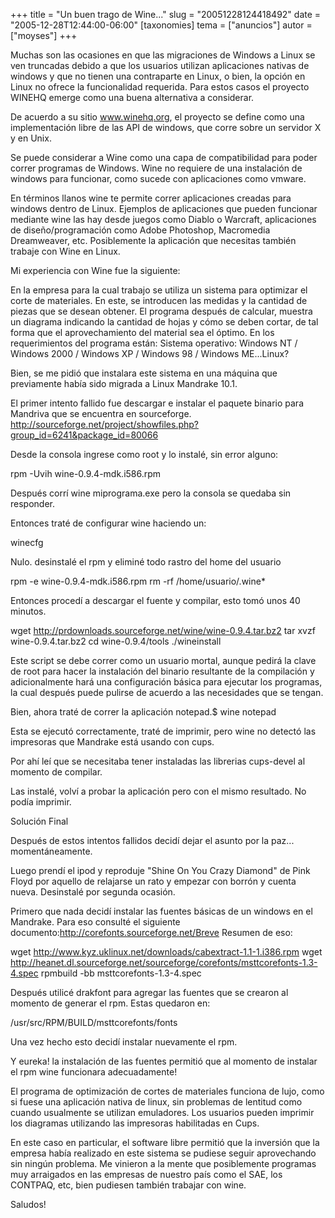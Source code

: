 +++
title = "Un buen trago de Wine..."
slug = "20051228124418492"
date = "2005-12-28T12:44:00-06:00"
[taxonomies]
tema = ["anuncios"]
autor = ["moyses"]
+++

Muchas son las ocasiones en que las migraciones de Windows a Linux se
ven truncadas debido a que los usuarios utilizan aplicaciones nativas de
windows y que no tienen una contraparte en Linux, o bien, la opción en
Linux no ofrece la funcionalidad requerida. Para estos casos el proyecto
WINEHQ emerge como una buena alternativa a considerar.

<!-- more -->
De acuerdo a su sitio www.winehq.org, el proyecto se define como una
implementación libre de las API de windows, que corre sobre un servidor
X y en Unix.

Se puede considerar a Wine como una capa de compatibilidad para poder
correr programas de Windows. Wine no requiere de una instalación de
windows para funcionar, como sucede con aplicaciones como vmware.

En términos llanos wine te permite correr aplicaciones creadas para
windows dentro de Linux. Ejemplos de aplicaciones que pueden funcionar
mediante wine las hay desde juegos como Diablo o Warcraft, aplicaciones
de diseño/programación como Adobe Photoshop, Macromedia Dreamweaver,
etc. Posiblemente la aplicación que necesitas también trabaje con Wine
en Linux.

Mi experiencia con Wine fue la siguiente:

En la empresa para la cual trabajo se utiliza un sistema para optimizar
el corte de materiales. En este, se introducen las medidas y la cantidad
de piezas que se desean obtener. El programa después de calcular,
muestra un diagrama indicando la cantidad de hojas y cómo se deben
cortar, de tal forma que el aprovechamiento del material sea el óptimo.
En los requerimientos del programa están: Sistema operativo: Windows NT
/ Windows 2000 / Windows XP / Windows 98 / Windows ME...Linux?

Bien, se me pidió que instalara este sistema en una máquina que
previamente había sido migrada a Linux Mandrake 10.1.

El primer intento fallido fue descargar e instalar el paquete binario
para Mandriva que se encuentra en sourceforge.
http://sourceforge.net/project/showfiles.php?group_id=6241&package_id=80066

Desde la consola ingrese como root y lo instalé, sin error alguno:

rpm -Uvih wine-0.9.4-mdk.i586.rpm

Después corrí wine miprograma.exe pero la consola se quedaba sin
responder.

Entonces traté de configurar wine haciendo un:

winecfg

Nulo. desinstalé el rpm y eliminé todo rastro del home del usuario

rpm -e wine-0.9.4-mdk.i586.rpm
rm -rf /home/usuario/.wine\*

Entonces procedí a descargar el fuente y compilar, esto tomó unos 40
minutos.

wget http://prdownloads.sourceforge.net/wine/wine-0.9.4.tar.bz2
tar xvzf wine-0.9.4.tar.bz2
cd wine-0.9.4/tools
./wineinstall

Este script se debe correr como un usuario mortal, aunque pedirá la
clave de root para hacer la instalación del binario resultante de la
compilación y adicionalmente hará una configuración básica para ejecutar
los programas, la cual después puede pulirse de acuerdo a las
necesidades que se tengan.

Bien, ahora traté de correr la aplicación notepad.$ wine notepad

Esta se ejecutó correctamente, traté de imprimir, pero wine no detectó
las impresoras que Mandrake está usando con cups.

Por ahí leí que se necesitaba tener instaladas las librerias cups-devel
al momento de compilar.

Las instalé, volví a probar la aplicación pero con el mismo resultado.
No podía imprimir.

Solución Final

Después de estos intentos fallidos decidí dejar el asunto por la paz...
momentáneamente.

Luego prendí el ipod y reproduje "Shine On You Crazy Diamond" de Pink
Floyd por aquello de relajarse un rato y empezar con borrón y cuenta
nueva. Desinstalé por segunda ocasión.

Primero que nada decidí instalar las fuentes básicas de un windows en el
Mandrake. Para eso consulté el siguiente
documento:http://corefonts.sourceforge.net/Breve Resumen de eso:

wget http://www.kyz.uklinux.net/downloads/cabextract-1.1-1.i386.rpm
wget
http://heanet.dl.sourceforge.net/sourceforge/corefonts/msttcorefonts-1.3-4.spec
rpmbuild -bb msttcorefonts-1.3-4.spec

Después utilicé drakfont para agregar las fuentes que se crearon al
momento de generar el rpm. Estas quedaron en:

/usr/src/RPM/BUILD/msttcorefonts/fonts

Una vez hecho esto decidí instalar nuevamente el rpm.

Y eureka! la instalación de las fuentes permitió que al momento de
instalar el rpm wine funcionara adecuadamente!

El programa de optimización de cortes de materiales funciona de lujo,
como si fuese una aplicación nativa de linux, sin problemas de lentitud
como cuando usualmente se utilizan emuladores. Los usuarios pueden
imprimir los diagramas utilizando las impresoras habilitadas en Cups.

En este caso en particular, el software libre permitió que la inversión
que la empresa había realizado en este sistema se pudiese seguir
aprovechando sin ningún problema. Me vinieron a la mente que
posiblemente programas muy arraigados en las empresas de nuestro país
como el SAE, los CONTPAQ, etc, bien pudiesen también trabajar con
wine.

Saludos!

